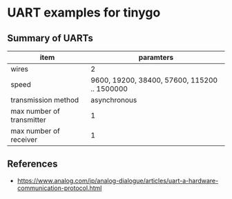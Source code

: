 # UART examples for tinygo

## Summary of UARTs

| item | paramters |
| ---- | ---- |
| wires | 2 |
| speed | 9600, 19200, 38400, 57600, 115200 .. 1500000 |
| transmission method | asynchronous |
| max number of transmitter | 1 |
| max number of receiver | 1 |

## References

* https://www.analog.com/jp/analog-dialogue/articles/uart-a-hardware-communication-protocol.html
